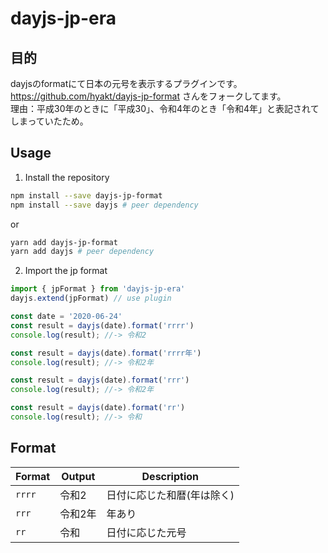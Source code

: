 # dayjs-jp-era

## 目的

dayjsのformatにて日本の元号を表示するプラグインです。<br>
<https://github.com/hyakt/dayjs-jp-format> さんをフォークしてます。<br>
理由：平成30年のときに「平成30」、令和4年のとき「令和4年」と表記されてしまっていたため。

Usage
---

1. Install the repository

```bash
npm install --save dayjs-jp-format
npm install --save dayjs # peer dependency
```

or

```bash
yarn add dayjs-jp-format
yarn add dayjs # peer dependency
```

2. Import the jp format

```javascript
import { jpFormat } from 'dayjs-jp-era'
dayjs.extend(jpFormat) // use plugin

const date = '2020-06-24'
const result = dayjs(date).format('rrrr')
console.log(result); //-> 令和2

const result = dayjs(date).format('rrrr年')
console.log(result); //-> 令和2年

const result = dayjs(date).format('rrr')
console.log(result); //-> 令和2年

const result = dayjs(date).format('rr')
console.log(result); //-> 令和
```

Format
---

| Format | Output           | Description                           |
| ------ | ---------------- | ------------------------------------- |
| `rrrr` | 令和2            | 日付に応じた和暦(年は除く)                 |
| `rrr`  | 令和2年          | 年あり
| `rr`   | 令和              | 日付に応じた元号                         |
